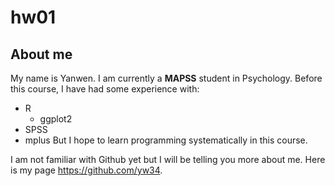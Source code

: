 # hw01
## About me

My name is Yanwen. I am currently a **MAPSS** student in Psychology. 
Before this course, I have had some experience with:
* R
  * ggplot2
* SPSS
* mplus
But I hope to learn programming systematically in this course.

I am not familiar with Github yet but I will be telling you more about me. Here is my page https://github.com/yw34.